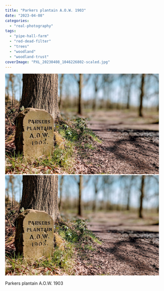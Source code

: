 ```yaml
---
title: "Parkers plantain A.O.W. 1903"
date: "2023-04-08"
categories: 
  - "real-photography"
tags: 
  - "pipe-hall-farm"
  - "red-dead-filter"
  - "trees"
  - "woodland"
  - "woodland-trust"
coverImage: "PXL_20230408_1046226802-scaled.jpg"
---
```


[![](images/pxl_20230408_10462268021404605799073797325-scaled.jpg)](images/pxl_20230408_10462268021404605799073797325-scaled.jpg)
[![](images/pxl_20230408_10462268021404605799073797325-scaled.jpg)](images/pxl_20230408_10462268021404605799073797325-scaled.jpg)

Parkers plantain A.O.W. 1903
